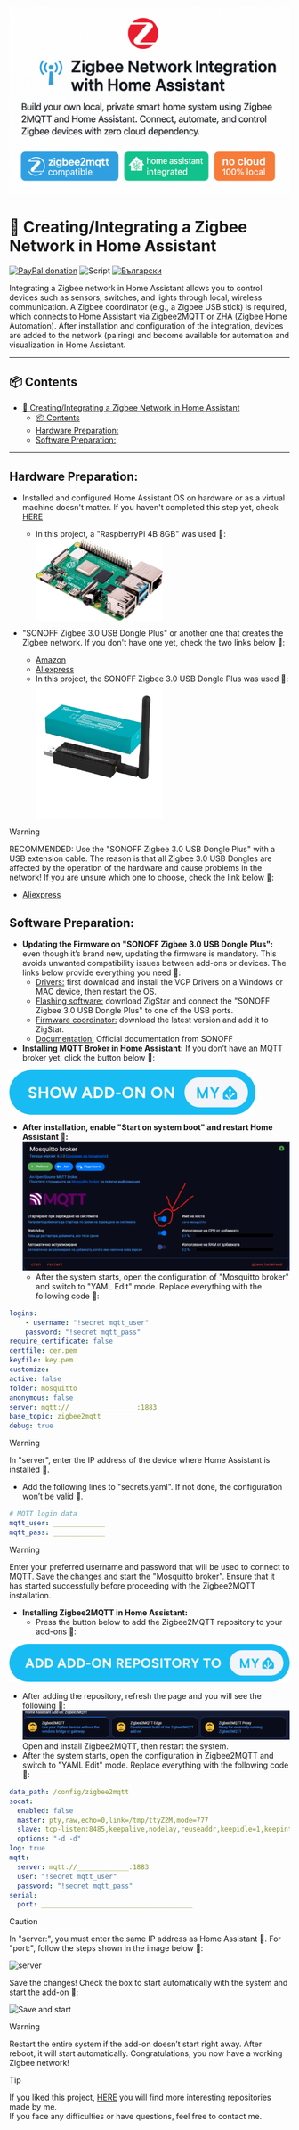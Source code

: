 ![BANNER](/img/banner.png)

# 🛜 Creating/Integrating a Zigbee Network in Home Assistant
[![PayPal donation](https://img.shields.io/badge/PayPal-donation-синьо?logo=paypal)](https://www.paypal.com/donate/?hosted_button_id=AAWFZVF2XCP5A)
![Script](https://img.shields.io/badge/logo-yaml-green?logo=yaml)
[![Български](https://img.shields.io/badge/Български-език-green?logo=translate&labelColor=gray&style=flat-square&link=https://example.com/bg)](BG.md)

Integrating a Zigbee network in Home Assistant allows you to control devices such as sensors, switches, and lights through local, wireless communication. A Zigbee coordinator (e.g., a Zigbee USB stick) is required, which connects to Home Assistant via Zigbee2MQTT or ZHA (Zigbee Home Automation). After installation and configuration of the integration, devices are added to the network (pairing) and become available for automation and visualization in Home Assistant.

---

## 📦 Contents

- [🛜 Creating/Integrating a Zigbee Network in Home Assistant](#-creatingintegrating-a-zigbee-network-in-home-assistant)
  - [📦 Contents](#-contents)
  - [Hardware Preparation:](#hardware-preparation)
  - [Software Preparation:](#software-preparation)

---

## Hardware Preparation:

- Installed and configured Home Assistant OS on hardware or as a virtual machine doesn't matter. If you haven't completed this step yet, check [HERE](https://www.home-assistant.io/installation/)
  - In this project, a "RaspberryPi 4B 8GB" was used 🔽:<br> <img align="center" src="/img/RASP PI 4B.png" width="50%" height="50%">


- "SONOFF Zigbee 3.0 USB Dongle Plus" or another one that creates the Zigbee network. If you don't have one yet, check the two links below 🔽:
  - [Amazon](https://www.amazon.de/dp/B09KZX4WSB?ref=ppx_yo2ov_dt_b_fed_asin_title)
  - [Aliexpress](https://de.aliexpress.com/item/1005004266559661.html?spm=a2g0o.productlist.main.1.29cfYELkYELkj7&algo_pvid=d6c4c86f-f945-433c-addd-962a0da0c955&algo_exp_id=d6c4c86f-f945-433c-addd-962a0da0c955-0&pdp_npi=4%40dis%21EUR%2138.16%2120.99%21%21%2140.55%2122.30%21%402103890117306177577828936efd34%2112000028571354347%21sea%21DE%21749630241%21X&curPageLogUid=DHGOVitBimE5&utparam-url=scene%3Asearch%7Cquery_from%3A) 
  - In this project, the SONOFF Zigbee 3.0 USB Dongle Plus was used 🔽: <br> <img align="center" src="/img/Sonoff zigbee3.0 Dongel.png" width="50%" height="50%">
> [!WARNING]
>RECOMMENDED: Use the "SONOFF Zigbee 3.0 USB Dongle Plus" with a USB extension cable. The reason is that all Zigbee 3.0 USB Dongles are affected by the operation of the hardware and cause problems in the network! If you are unsure which one to choose, check the link below 🔽:
>    - [Aliexpress](https://de.aliexpress.com/item/1005007442670601.html?spm=a2g0o.order_list.order_list_main.75.6e4f5c5f9wWYJ0&gatewayAdapt=glo2deu)

## Software Preparation:
- **Updating the Firmware on "SONOFF Zigbee 3.0 USB Dongle Plus":** even though it’s brand new, updating the firmware is mandatory. This avoids unwanted compatibility issues between add-ons or devices. The links below provide everything you need 🔽:
  - [Drivers:](https://www.silabs.com/developer-tools/usb-to-uart-bridge-vcp-drivers?tab=downloads) first download and install the VCP Drivers on a Windows or MAC device, then restart the OS.
  - [Flashing software:](https://zig-star.com/radio-docs/quick-start/#5have-fun) download ZigStar and connect the "SONOFF Zigbee 3.0 USB Dongle Plus" to one of the USB ports.
  - [Firmware coordinator:](https://github.com/Koenkk/Z-Stack-firmware/tree/master/coordinator/Z-Stack_3.x.0/bin) download the latest version and add it to ZigStar.
  - [Documentation:](https://sonoff.tech/wp-content/uploads/2022/11/SONOFF-Zigbee-3.0-USB-dongle-plus-firmware-flashing-.pdf) Official documentation from SONOFF
- **Installing MQTT Broker in Home Assistant:** If you don’t have an MQTT broker yet, click the button below 🔽:<br>
<a href="https://my.home-assistant.io/redirect/supervisor_addon/?addon=core_mosquitto">
    <img align="center" src="/img/button ADD-ON ON.svg" >
</a><br>

- **After installation, enable "Start on system boot" and restart Home Assistant 🔽:**
![Start on system boot](/img/mqtt_autostart.png)
  - After the system starts, open the configuration of "Mosquitto broker" and switch to "YAML Edit" mode. Replace everything with the following code 🔽:

```yaml
logins:
    - username: "!secret mqtt_user"
    password: "!secret mqtt_pass"
require_certificate: false
certfile: cer.pem
keyfile: key.pem
customize:
active: false
folder: mosquitto
anonymous: false
server: mqtt://_________________:1883
base_topic: zigbee2mqtt
debug: true
```
> [!WARNING]
>In "server", enter the IP address of the device where Home Assistant is installed 🔼.
  - Add the following lines to "secrets.yaml". If not done, the configuration won’t be valid 🔽.

```yaml
# MQTT login data
mqtt_user: _____________
mqtt_pass: _____________
```

> [!WARNING]
>Enter your preferred username and password that will be used to connect to MQTT. Save the changes and start the "Mosquitto broker". Ensure that it has started successfully before proceeding with the Zigbee2MQTT installation.
- **Installing Zigbee2MQTT in Home Assistant:**
  - Press the button below to add the Zigbee2MQTT repository to your add-ons 🔽:

[![repo](/img/button%20ADD%20ADD-ON%20REPOSITORY%20TO%20MY.svg)](https://my.home-assistant.io/redirect/supervisor_add_addon_repository/?repository_url=https%3A%2F%2Fgithub.com%2Fzigbee2mqtt%2Fhassio-zigbee2mqtt)
  - After adding the repository, refresh the page and you will see the following 🔽:
![repoo](/img/zigbee2mqtt_repo.png)
Open and install Zigbee2MQTT, then restart the system.
  - After the system starts, open the configuration in Zigbee2MQTT and switch to "YAML Edit" mode. Replace everything with the following code 🔽:

```yaml
data_path: /config/zigbee2mqtt
socat:
  enabled: false
  master: pty,raw,echo=0,link=/tmp/ttyZ2M,mode=777
  slave: tcp-listen:8485,keepalive,nodelay,reuseaddr,keepidle=1,keepintvl=1,keepcnt=5
  options: "-d -d"
log: true
mqtt:
  server: mqtt://_____________:1883  
  user: "!secret mqtt_user"
  password: "!secret mqtt_pass"
serial:
  port: ______________________________________
```

> [!CAUTION]
> In "server:", you must enter the same IP address as Home Assistant 🔼. For "port:", follow the steps shown in the image below 🔽:

![server](/img/patch_usb_port002.gif)

Save the changes! Check the box to start automatically with the system and start the add-on 🔽:

![Save and start](/img/Zegbee_save_and_start.gif)

> [!WARNING]
> Restart the entire system if the add-on doesn’t start right away. After reboot, it will start automatically.
> Congratulations, you now have a working Zigbee network!

> [!TIP]
> If you liked this project, [HERE](https://github.com/Bacard1?tab=repositories) you will find more interesting repositories made by me.<br>
> If you face any difficulties or have questions, feel free to contact me.
